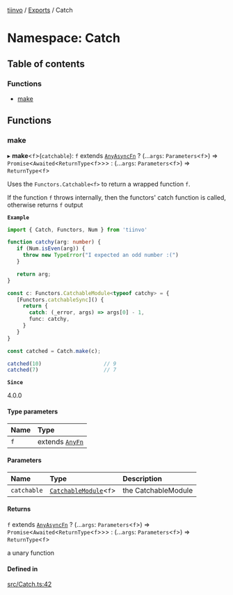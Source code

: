 [tiinvo](../README.md) / [Exports](../modules.md) / Catch

# Namespace: Catch

## Table of contents

### Functions

- [make](Catch.md#make)

## Functions

### make

▸ **make**<`f`\>(`catchable`): `f` extends [`AnyAsyncFn`](Fn.md#anyasyncfn) ? (...`args`: `Parameters`<`f`\>) => `Promise`<`Awaited`<`ReturnType`<`f`\>\>\> : (...`args`: `Parameters`<`f`\>) => `ReturnType`<`f`\>

Uses the `Functors.Catchable<f>` to return a wrapped function `f`.

If the function `f` throws internally, then the functors' catch function is called, otherwise returns `f` output

**`Example`**

```ts
import { Catch, Functors, Num } from 'tiinvo'

function catchy(arg: number) {
   if (Num.isEven(arg)) {
     throw new TypeError("I expected an odd number :(")
   }

   return arg;
}

const c: Functors.CatchableModule<typeof catchy> = {
   [Functors.catchableSync]() {
     return {
       catch: (_error, args) => args[0] - 1,
       func: catchy,
     }
   }
}

const catched = Catch.make(c);

catched(10)                    // 9
catched(7)                     // 7
```

**`Since`**

4.0.0

#### Type parameters

| Name | Type |
| :------ | :------ |
| `f` | extends [`AnyFn`](Fn.md#anyfn) |

#### Parameters

| Name | Type | Description |
| :------ | :------ | :------ |
| `catchable` | [`CatchableModule`](Functors.md#catchablemodule)<`f`\> | the CatchableModule<f> |

#### Returns

`f` extends [`AnyAsyncFn`](Fn.md#anyasyncfn) ? (...`args`: `Parameters`<`f`\>) => `Promise`<`Awaited`<`ReturnType`<`f`\>\>\> : (...`args`: `Parameters`<`f`\>) => `ReturnType`<`f`\>

a unary function

#### Defined in

[src/Catch.ts:42](https://github.com/OctoD/tiinvo/blob/5eac803/src/Catch.ts#L42)
